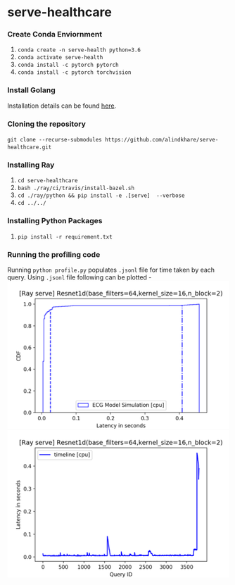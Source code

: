 # serve-healthcare
### Create Conda Enviornment
1. `conda create -n serve-health python=3.6`
2. `conda activate serve-health`
3. `conda install -c pytorch pytorch`
4. `conda install -c pytorch torchvision`
### Install Golang
Installation details can be found [here](https://golang.org/doc/install). 
### Cloning the repository
`git clone --recurse-submodules https://github.com/alindkhare/serve-healthcare.git`
### Installing Ray
1. `cd serve-healthcare`
2. `bash ./ray/ci/travis/install-bazel.sh` 
3. `cd ./ray/python && pip install -e .[serve]  --verbose`
4. `cd ../../`
### Installing Python Packages
1. `pip install -r requirement.txt`
### Running the profiling code
Running `python profile.py` populates `.jsonl` file for time taken by each query.
Using `.jsonl` file following can be plotted - 
![Latency CDF](profiled_examples/latency_cdf.png)
![Query Timeline](profiled_examples/latency_timeline.png)

